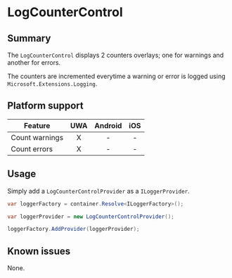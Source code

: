 # LogCounterControl

## Summary

The `LogCounterControl` displays 2 counters overlays; one for warnings and another for errors.

The counters are incremented everytime a warning or error is logged using `Microsoft.Extensions.Logging`.

## Platform support

| Feature                  | UWA | Android | iOS |
| -------------------------|:---:|:-------:|:---:|
| Count warnings           |  X  |    -    |  -  |
| Count errors             |  X  |    -    |  -  |

## Usage

Simply add a `LogCounterControlProvider` as a `ILoggerProvider`.

```csharp
var loggerFactory = container.Resolve<ILoggerFactory>();

var loggerProvider = new LogCounterControlProvider();

loggerFactory.AddProvider(loggerProvider);
```

## Known issues

None.